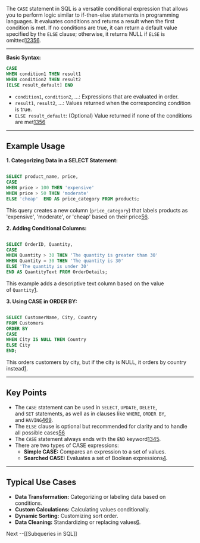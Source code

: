 The `CASE` statement in SQL is a versatile conditional expression that allows you to perform logic similar to if-then-else statements in programming languages. It evaluates conditions and returns a result when the first condition is met. If no conditions are true, it can return a default value specified by the `ELSE` clause; otherwise, it returns NULL if `ELSE` is omitted[1](https://www.w3schools.com/sql/sql_case.asp)[2](https://mode.com/sql-tutorial/sql-case/)[3](https://www.programiz.com/sql/case)[5](https://webreference.com/sql/references/case/)[6](https://hightouch.com/sql-dictionary/sql-case).

---
**Basic Syntax:**

```sql
CASE     
WHEN condition1 THEN result1    
WHEN condition2 THEN result2      
[ELSE result_default] END
``` 
- `condition1`, `condition2`, ...: Expressions that are evaluated in order.
- `result1`, `result2`, ...: Values returned when the corresponding condition is true.
- `ELSE result_default`: (Optional) Value returned if none of the conditions are met[1](https://www.w3schools.com/sql/sql_case.asp)[3](https://www.programiz.com/sql/case)[5](https://webreference.com/sql/references/case/)[6](https://hightouch.com/sql-dictionary/sql-case)

---
## Example Usage

**1. Categorizing Data in a SELECT Statement:**

```sql

SELECT product_name, price,   
CASE    
WHEN price > 100 THEN 'expensive'    
WHEN price > 50 THEN 'moderate'    
ELSE 'cheap'  END AS price_category FROM products;
```
This query creates a new column (`price_category`) that labels products as 'expensive', 'moderate', or 'cheap' based on their price[5](https://webreference.com/sql/references/case/)[6](https://hightouch.com/sql-dictionary/sql-case).

**2. Adding Conditional Columns:**

```sql

SELECT OrderID, Quantity,   
CASE    
WHEN Quantity > 30 THEN 'The quantity is greater than 30'    
WHEN Quantity = 30 THEN 'The quantity is 30'   
ELSE 'The quantity is under 30'  
END AS QuantityText FROM OrderDetails;
```
This example adds a descriptive text column based on the value of `Quantity`[1](https://www.w3schools.com/sql/sql_case.asp).

**3. Using CASE in ORDER BY:**

```sql

SELECT CustomerName, City, Country 
FROM Customers 
ORDER BY   
CASE    
WHEN City IS NULL THEN Country    
ELSE City  
END;
```
This orders customers by city, but if the city is NULL, it orders by country instead[1](https://www.w3schools.com/sql/sql_case.asp).

---
## Key Points

- The `CASE` statement can be used in `SELECT`, `UPDATE`, `DELETE`, and `SET` statements, as well as in clauses like `WHERE`, `ORDER BY`, and `HAVING`[4](https://careerfoundry.com/en/blog/data-analytics/case-statements-in-sql/)[6](https://hightouch.com/sql-dictionary/sql-case)[9](https://learn.microsoft.com/en-us/sql/t-sql/language-elements/case-transact-sql?view=sql-server-ver17).
- The `ELSE` clause is optional but recommended for clarity and to handle all possible cases[5](https://webreference.com/sql/references/case/)[6](https://hightouch.com/sql-dictionary/sql-case)
- The `CASE` statement always ends with the `END` keyword[1](https://www.w3schools.com/sql/sql_case.asp)[3](https://www.programiz.com/sql/case)[4](https://careerfoundry.com/en/blog/data-analytics/case-statements-in-sql/)[5](https://webreference.com/sql/references/case/).
- There are two types of CASE expressions:
    - **Simple CASE:** Compares an expression to a set of values.
    - **Searched CASE:** Evaluates a set of Boolean expressions[4](https://careerfoundry.com/en/blog/data-analytics/case-statements-in-sql/).

---
## Typical Use Cases

- **Data Transformation:** Categorizing or labeling data based on conditions.
- **Custom Calculations:** Calculating values conditionally.
- **Dynamic Sorting:** Customizing sort order.
- **Data Cleaning:** Standardizing or replacing values[6](https://hightouch.com/sql-dictionary/sql-case). 

Next --[[Subqueries in SQL]]